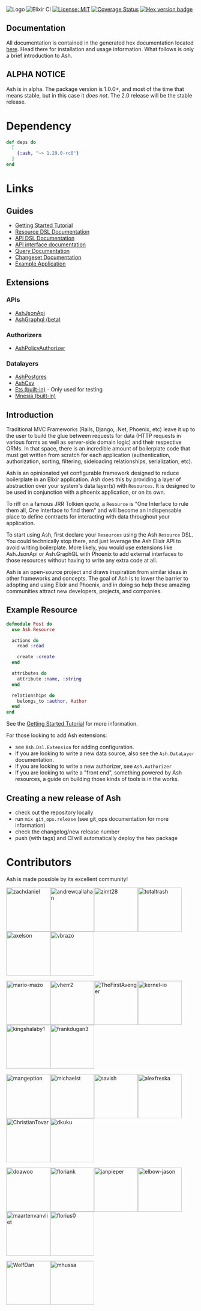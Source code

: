 ![Logo](https://github.com/ash-project/ash/blob/master/logos/cropped-for-header.png?raw=true)
![Elixir CI](https://github.com/ash-project/ash/workflows/Ash%20CI/badge.svg)
[![License: MIT](https://img.shields.io/badge/License-MIT-yellow.svg)](https://opensource.org/licenses/MIT)
[![Coverage Status](https://coveralls.io/repos/github/ash-project/ash/badge.svg?branch=main)](https://coveralls.io/github/ash-project/ash?branch=main)
[![Hex version badge](https://img.shields.io/hexpm/v/ash.svg)](https://hex.pm/packages/ash)

## Documentation

All documentation is contained in the generated hex documentation located [here](https://hexdocs.pm/ash). Head there for installation and usage information. What follows is only a brief introduction to Ash.

## ALPHA NOTICE

Ash is in alpha. The package version is 1.0.0+, and most of the time that means stable, but in this case it _does not_. The 2.0 release will be the stable release.

# Dependency

```elixir
def deps do
  [
    {:ash, "~> 1.29.0-rc0"}
  ]
end
```

# Links

## Guides

- [Getting Started Tutorial](https://hexdocs.pm/ash/getting_started.html)
- [Resource DSL Documentation](https://hexdocs.pm/ash/Ash.Resource.Dsl.html)
- [API DSL Documentation](https://hexdocs.pm/ash/Ash.Api.Dsl.html)
- [API interface documentation](https://hexdocs.pm/ash/Ash.Api.html)
- [Query Documentation](https://hexdocs.pm/ash/Ash.Query.html)
- [Changeset Documentation](https://hexdocs.pm/ash/Ash.Changeset.html)
- [Example Application](https://github.com/ash-project/ash_example)

## Extensions

### APIs

- [AshJsonApi](https://hexdocs.pm/ash_json_api)
- [AshGraphql (beta)](https://hexdocs.pm/ash_graphql)

### Authorizers

- [AshPolicyAuthorizer](https://hexdocs.pm/ash_policy_authorizer)

### Datalayers

- [AshPostgres](https://hexdocs.pm/ash_postgres)
- [AshCsv](https://hexdocs.pm/ash_csv)
- [Ets (built-in)](https://hexdocs.pm/ash/Ash.DataLayer.Ets.html) - Only used for testing
- [Mnesia (built-in)](https://hexdocs.pm/ash/Ash.DataLayer.Mnesia.html)

## Introduction

Traditional MVC Frameworks (Rails, Django, .Net, Phoenix, etc) leave it up to the user to build the glue between requests for data (HTTP requests in various forms as well as server-side domain logic) and their respective ORMs. In that space, there is an incredible amount of boilerplate code that must get written from scratch for each application (authentication, authorization, sorting, filtering, sideloading relationships, serialization, etc).

Ash is an opinionated yet configurable framework designed to reduce boilerplate in an Elixir application. Ash does this by providing a layer of abstraction over your system's data layer(s) with `Resources`. It is designed to be used in conjunction with a phoenix application, or on its own.

To riff on a famous JRR Tolkien quote, a `Resource` is "One Interface to rule them all, One Interface to find them" and will become an indispensable place to define contracts for interacting with data throughout your application.

To start using Ash, first declare your `Resources` using the Ash `Resource` DSL. You could technically stop there, and just leverage the Ash Elixir API to avoid writing boilerplate. More likely, you would use extensions like Ash.JsonApi or Ash.GraphQL with Phoenix to add external interfaces to those resources without having to write any extra code at all.

Ash is an open-source project and draws inspiration from similar ideas in other frameworks and concepts. The goal of Ash is to lower the barrier to adopting and using Elixir and Phoenix, and in doing so help these amazing communities attract new developers, projects, and companies.

## Example Resource

```elixir
defmodule Post do
  use Ash.Resource

  actions do
    read :read

    create :create
  end

  attributes do
    attribute :name, :string
  end

  relationships do
    belongs_to :author, Author
  end
end
```

See the [Getting Started Tutorial](https://hexdocs.pm/ash/getting_started.html) for more information.

For those looking to add Ash extensions:

- see `Ash.Dsl.Extension` for adding configuration.
- If you are looking to write a new data source, also see the `Ash.DataLayer` documentation.
- If you are looking to write a new authorizer, see `Ash.Authorizer`
- If you are looking to write a "front end", something powered by Ash resources, a guide on
  building those kinds of tools is in the works.

## Creating a new release of Ash

- check out the repository locally
- run `mix git_ops.release` (see git_ops documentation for more information)
- check the changelog/new release number
- push (with tags) and CI will automatically deploy the hex package

# Contributors

Ash is made possible by its excellent community!

[<img alt="zachdaniel" src="https://avatars.githubusercontent.com/u/5722339?v=4&s=117" width="117">](https://github.com/zachdaniel)[<img alt="andrewcallahan" src="https://avatars.githubusercontent.com/u/529744?v=4&s=117" width="117">](https://github.com/andrewcallahan)[<img alt="zimt28" src="https://avatars.githubusercontent.com/u/1764689?v=4&s=117" width="117">](https://github.com/zimt28)[<img alt="totaltrash" src="https://avatars.githubusercontent.com/u/637350?v=4&s=117" width="117">](https://github.com/totaltrash)[<img alt="axelson" src="https://avatars.githubusercontent.com/u/9973?v=4&s=117" width="117">](https://github.com/axelson)[<img alt="vbrazo" src="https://avatars.githubusercontent.com/u/1292556?v=4&s=117" width="117">](https://github.com/vbrazo)

[<img alt="mario-mazo" src="https://avatars.githubusercontent.com/u/30439204?v=4&s=117" width="117">](https://github.com/mario-mazo)[<img alt="vherr2" src="https://avatars.githubusercontent.com/u/3813665?v=4&s=117" width="117">](https://github.com/vherr2)[<img alt="TheFirstAvenger" src="https://avatars.githubusercontent.com/u/8557871?v=4&s=117" width="117">](https://github.com/TheFirstAvenger)[<img alt="kernel-io" src="https://avatars.githubusercontent.com/u/1523960?v=4&s=117" width="117">](https://github.com/kernel-io)[<img alt="kingshalaby1" src="https://avatars.githubusercontent.com/u/60473021?v=4&s=117" width="117">](https://github.com/kingshalaby1)[<img alt="frankdugan3" src="https://avatars.githubusercontent.com/u/10977914?v=4&s=117" width="117">](https://github.com/frankdugan3)

[<img alt="mangeption" src="https://avatars.githubusercontent.com/u/13043330?v=4&s=117" width="117">](https://github.com/mangeption)[<img alt="michaelst" src="https://avatars.githubusercontent.com/u/4080508?v=4&s=117" width="117">](https://github.com/michaelst)[<img alt="savish" src="https://avatars.githubusercontent.com/u/1764878?v=4&s=117" width="117">](https://github.com/savish)[<img alt="alexfreska" src="https://avatars.githubusercontent.com/u/1412796?v=4&s=117" width="117">](https://github.com/alexfreska)[<img alt="ChristianTovar" src="https://avatars.githubusercontent.com/u/13787741?v=4&s=117" width="117">](https://github.com/ChristianTovar)[<img alt="dkuku" src="https://avatars.githubusercontent.com/u/904179?v=4&s=117" width="117">](https://github.com/dkuku)

[<img alt="doawoo" src="https://avatars.githubusercontent.com/u/61982076?v=4&s=117" width="117">](https://github.com/doawoo)[<img alt="floriank" src="https://avatars.githubusercontent.com/u/498241?v=4&s=117" width="117">](https://github.com/floriank)[<img alt="janpieper" src="https://avatars.githubusercontent.com/u/426371?v=4&s=117" width="117">](https://github.com/janpieper)[<img alt="elbow-jason" src="https://avatars.githubusercontent.com/u/4923601?v=4&s=117" width="117">](https://github.com/elbow-jason)[<img alt="maartenvanvliet" src="https://avatars.githubusercontent.com/u/54566?v=4&s=117" width="117">](https://github.com/maartenvanvliet)[<img alt="florius0" src="https://avatars.githubusercontent.com/u/18403735?v=4&s=117" width="117">](https://github.com/florius0)

[<img alt="WolfDan" src="https://avatars.githubusercontent.com/u/5377526?v=4&s=117" width="117">](https://github.com/WolfDan)[<img alt="mhussa" src="https://avatars.githubusercontent.com/u/343680?v=4&s=117" width="117">](https://github.com/mhussa)


